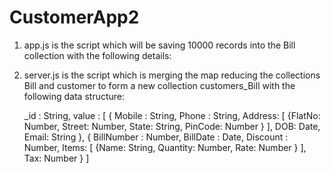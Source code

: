 # CustomerApp2

1. app.js is the script which will be saving 10000 records into the Bill collection with the following details:
2. server.js is the script which is merging the map reducing the collections Bill and customer to form a new collection customers_Bill
   with the following data structure:

    _id    : String,
    value : [
     {
    Mobile    : String,
    Phone : String,
    Address: [
    {FlatNo: Number, Street: Number, State: String, PinCode: Number }
    ],
    DOB: Date,
    Email: String
	},
	{
	 BillNumber    : Number,
    BillDate    : Date,
    Discount : Number,
    Items: [
    {Name: String, Quantity: Number, Rate: Number }
    ],
    Tax: Number
	}
    ]

